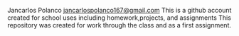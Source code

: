Jancarlos Polanco jancarlospolanco167@gmail.com
This is a github account created for school uses including homework,projects, and assignments
This repository was created for work through the class and as a first assignment.
